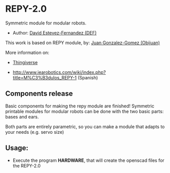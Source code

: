 
REPY-2.0
=========================================================

Symmetric module for modular robots.


* Author: [David Estevez-Fernandez (DEF)](http://www.thingiverse.com/DEF)

This work is based on REPY module, by:
[Juan Gonzalez-Gomez (Obijuan)](http://www.thingiverse.com/Obijuan)

More information on: 

* [Thingiverse](http://www.thingiverse.com/thing:13442)

* http://www.iearobotics.com/wiki/index.php?title=M%C3%B3dulos_REPY-1 (Spanish)


Components release
---------------------------------------------------------
Basic components for making the repy module are finished!
Symmetric printable modules for modular robots can be 
done with the two basic parts: bases and ears.

Both parts are entirely parametric, so you can make a 
module that adapts to your needs (e.g. servo size)


Usage:
---------------------------------------------------------

* Execute the program **HARDWARE**, that will create the openscad files
for the REPY-2.0

